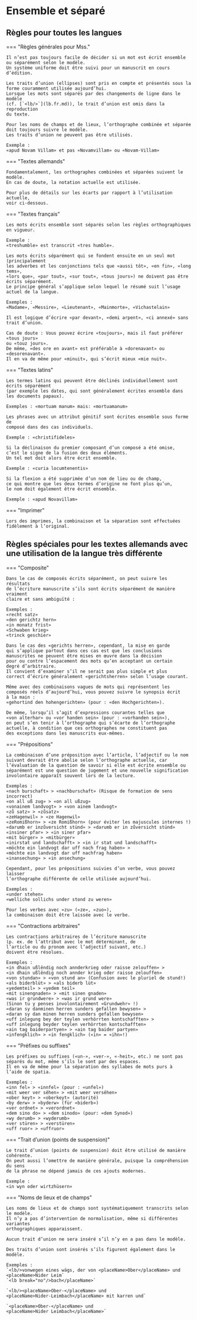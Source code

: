 # Ensemble et séparé

## Règles pour toutes les langues

=== "Règles générales pour Mss."

    Il n’est pas toujours facile de décider si un mot est écrit ensemble
    ou séparément selon le modèle.
    Un système uniforme doit être suivi pour un manuscrit en cours d’édition.
    
    Les traits d’union (ellipses) sont pris en compte et présentés sous la
    forme couramment utilisée aujourd’hui.
    Lorsque les mots sont séparés par des changements de ligne dans le modèle 
    (cf. [`<lb/>`](lb.fr.md)), le trait d’union est omis dans la reproduction
    du texte.
    
    Pour les noms de champs et de lieux, l’orthographe combinée et séparée
    doit toujours suivre le modèle.
    Les traits d’union ne peuvent pas être utilisés.
    
    Exemple :  
    «apud Novam Villam» et pas «Novamvillam» ou «Novam-Villam»

=== "Textes allemands"

    Fondamentalement, les orthographes combinées et séparées suivent le modèle.
    En cas de doute, la notation actuelle est utilisée.

    Pour plus de détails sur les écarts par rapport à l’utilisation actuelle,
    voir ci-dessous.

=== "Textes français"

    Les mots écrits ensemble sont séparés selon les règles orthographiques en vigueur.

    Exemple :  
    «treshumble» est transcrit «tres humble».

    Les mots écrits séparément qui se fondent ensuite en un seul mot (principalement
    les adverbes et les conjonctions tels que «aussi tôt», «en fin», «long tems»,
    «lors que», «par tout», «sur tout», «tous jours») ne doivent pas être écrits séparément.
    Le principe général s’applique selon lequel le résumé suit l’usage actuel de la langue.
    
    Exemples :
    «Madame», «Messire», «Lieutenant», «Mainmorte», «Vichastelain»
    
    Il est logique d’écrire «par devant», «demi arpent», «ci annexé» sans trait d’union.
    
    Cas de doute : Vous pouvez écrire «toujours», mais il faut préférer «tous jours»
    ou «touz jours».
    De même, «des ore en avant» est préférable à «dorenavant» ou «desorenavant».
    Il en va de même pour «minuit», qui s’écrit mieux «mie nuit».

=== "Textes latins"

    Les termes latins qui peuvent être déclinés individuellement sont écrits séparément
    (par exemple les dates, qui sont généralement écrites ensemble dans les documents papaux).
    
    Exemples : «mortuam manum» mais: «mortuamanum»
    
    Les phrases avec un attribut génitif sont écrites ensemble sous forme de
    composé dans des cas individuels.

    Exemple : «christifideles»
    
    Si la déclinaison du premier composant d’un composé a été omise,
    c’est le signe de la fusion des deux éléments.
    Un tel mot doit alors être écrit ensemble.
    
    Exemple : «curia locumtenentis»
    
    Si la flexion a été supprimée d’un nom de lieu ou de champ,
    ce qui montre que les deux termes d’origine ne font plus qu’un,
    le nom doit également être écrit ensemble.

    Exemple : «apud Novavillam»

=== "Imprimer"

    Lors des imprimes, la combinaison et la séparation sont effectuées
    fidèlement à l’original.

## Règles spéciales pour les textes allemands avec une utilisation de la langue très différente

=== "Composite"

    Dans le cas de composés écrits séparément, on peut suivre les résultats
    de l’écriture manuscrite s’ils sont écrits séparément de manière vraiment
    claire et sans ambiguïté :
    
    Exemples :  
    «recht satz»  
    «den gerichtz hern»  
    «in monatz frist»  
    «Schwaben krieg»  
    «trinck geschier»

    Dans le cas des «gerichts herren», cependant, la mise en garde
    qui s’applique partout dans ces cas est que les conclusions
    manuscrites ne peuvent être mises en œuvre dans la décision
    pour ou contre l’espacement des mots qu’en acceptant un certain
    degré d’arbitraire.
    Il convient d’examiner s’il ne serait pas plus simple et plus 
    correct d’écrire généralement «gerichtsherren» selon l’usage courant.

    Même avec des combinaisons vagues de mots qui représentent les
    composés réels d’aujourd’hui, vous pouvez suivre le synopsis écrit
    à la main :
    «gehortind den hohengerichten» (pour : «den Hochgerichten»).

    De même, lorsqu’il s’agit d’expressions courantes telles que 
    «von alterhar» ou «vor handen sein» (pour : «vorhanden sein»),
    on peut s’en tenir à l’orthographe qui s’écarte de l’orthographe
    actuelle, à condition que ces orthographes ne constituent pas
    des exceptions dans les manuscrits eux-mêmes.

=== "Prépositions"

    La combinaison d’une préposition avec l’article, l’adjectif ou le nom
    suivant devrait être abolie selon l’orthographe actuelle, car
    l’évaluation de la question de savoir si elle est écrite ensemble ou
    séparément est une question de jugement et une nouvelle signification
    involontaire apparaît souvent lors de la lecture.

    Exemples :  
    «nach burschaft» > «nachburschaft» (Risque de formation de sens incorrect)  
    «on all uß zug» > «on all ußzug»  
    «vonainem landvogt» > «von ainem landvogt»  
    «zů satz» > «zůsatz»  
    «zeHagenwil» > «ze Hagenwil»  
    «zeRomißhorn» > «ze Romißhorn» (pour éviter les majuscules internes !)  
    «darumb er inzůversicht stünd» > «darumb er in zůversicht stünd»  
    «insiner pfar» > «in siner pfar»  
    «mit bürger» > «mitbürger»  
    «inirstat und landschafft» > «in ir stat und landschafft»  
    «möchte ein landvogt dar uff nach frag haben» > 
    «möchte ein landvogt dar uff nachfrag haben»  
    «inansechung» > «in ansechung»
    
    Cependant, pour les prépositions suivies d’un verbe, vous pouvez laisser
    l’orthographe différente de celle utilisée aujourd’hui.
    
    Exemples :  
    «under stehen»  
    «welliche sollichs under stond zu weren»

    Pour les verbes avec «zu» («ze», «zuo»),
    la combinaison doit être laissée avec le verbe.

=== "Contractions arbitraires"

    Les contractions arbitraires de l’écriture manuscrite
    (p. ex. de l’attribut avec le mot déterminant, de
    l’article ou du pronom avec l’adjectif suivant, etc.)
    doivent être résolues.

    Exemples :  
    «in dhain ußlêndig noch annderkrieg oder raisse zelouffen» >
    «in dhain ußlêndig noch annder krieg oder raisse zelouffen»  
    «von stundan» > «von stund an» (Confusion avec le pluriel de stund!)  
    «als biderblüt» > «als biderb lüt»  
    «yedemteil» > «yedem teil»  
    «mit sinengnaden» > «mit sinen gnaden»  
    «was ir grundwere» > «was ir grund were»
    (Sinon tu y penses involontairement «Grundwehr» !)  
    «daran sy danminen herren sunders gefallen bewysen» >
    «daran sy dan minen herren sunders gefallen bewysen»  
    «uff inlegung bey der teylen verhörrten kontschafften» >
    «uff inlegung beyder teylen verhörrten kontschafften»  
    «ain tag baiderpartyen» > «ain tag baider partyen»  
    «infengklich» > «in fengklich» («in» = «ihn»!)

=== "Préfixes ou suffixes"

    Les préfixes ou suffixes («un-», «ver-», «-heit», etc.) ne sont pas
    séparés du mot, même s’ils le sont par des espaces.
    Il en va de même pour la séparation des syllabes de mots purs à
    l’aide de spatia. 

    Exemples :  
    «inn fel» > «innfel» (pour : «unfel»)  
    «mit weer ver sêhen» > «mit weer versêhen»  
    «ober keyt» > «oberkeyt» (autorité)  
    «by derw» > «byderw» (für «biderb»)  
    «ver ordnet» > «verordnet»  
    «dem sino do» > «dem sinodo» (pour: «dem Synod»)  
    «wy derumb» > «wyderumb»  
    «ver stüren» > «verstüren»  
    «uff ruor» > «uffruor»

=== "Trait d’union (points de suspension)"

    Le trait d’union (points de suspension) doit être utilisé de manière cohérente.  
    On peut aussi l’omettre de manière générale, puisque la compréhension du sens
    de la phrase ne dépend jamais de ces ajouts modernes.

    Exemple :  
    «in wyn oder wirtzhüsern»

=== "Noms de lieux et de champs"

    Les noms de lieux et de champs sont systématiquement transcrits selon le modèle. 
    Il n’y a pas d’intervention de normalisation, même si différentes variantes
    orthographiques apparaissent.
    
    Aucun trait d’union ne sera inséré s’il n’y en a pas dans le modèle.
    
    Des traits d’union sont insérés s’ils figurent également dans le modèle.

    Exemples :  
    `<lb/>vonwegen eines wägs, der von <placeName>Ober</placeName> und 
    <placeName>Nider Leim`  
    `<lb break="no"/>bach</placeName>`

    `<lb/><placeName>Ober-</placeName> und 
    <placeName>Nider-Leimbach</placeName> mit karren und`

    `<placeName>Ober-</placeName> und 
    <placeName>Nider Leimbach</placeName>`